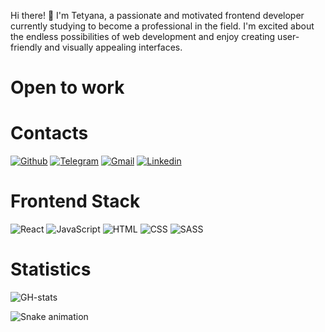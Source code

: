  Hi there! 👋 I'm Tetyana, a passionate and motivated frontend developer currently studying to become a professional in the field. I'm excited about the endless possibilities of web development and enjoy creating user-friendly and visually appealing interfaces.

# Open to work

# Contacts

[![Github](https://img.shields.io/badge/GitHub-100000?style=for-the-badge&logo=github&logoColor=white)](https://github.com/Tetyana8222)
[![Telegram](https://img.shields.io/badge/Telegram-2CA5E0?style=for-the-badge&logo=telegram&logoColor=white)](https://t.me/+905333725027)
[![Gmail](https://img.shields.io/badge/Gmail-D14836?style=for-the-badge&logo=gmail&logoColor=white)](mailto:kolesnik.tm@gmail.com)
[![Linkedin](https://img.shields.io/badge/LinkedIn-0077B5?style=for-the-badge&logo=linkedin&logoColor=white)](https://www.linkedin.com/in/tetyana-kolisnyk-a61191b6/)

# Frontend Stack
<p>
   <img alt="React" src="https://img.shields.io/badge/React%20-%2320232a.svg?logo=react&logoColor=%2361DAFB"></img>
   <img alt="JavaScript" src="https://img.shields.io/badge/JavaScript%20-%23F7DF1E.svg?logo=javascript&logoColor=black"></img>
   <img alt="HTML" src="https://img.shields.io/badge/HTML%20-%23E34F26.svg?logo=html5&logoColor=white"></img>
   <img alt="CSS" src="https://img.shields.io/badge/CSS%20-%231572B6.svg?logo=css3&logoColor=white"></img>
   <img alt="SASS" src="https://img.shields.io/badge/Sass%20-hotpink.svg?logo=SASS&logoColor=white"></img>
</p>

# Statistics

![GH-stats](https://github-profile-summary-cards.vercel.app/api/cards/profile-details?username=Tetyana8222&theme=zenburn)
<div align="left">


 ![Snake animation](https://svgshare.com/i/fRJ.svg)

<!--
**Tetyana8222/Tetyana8222** is a ✨ _special_ ✨ repository because its `README.md` (this file) appears on your GitHub profile.

Here are some ideas to get you started:

- 🔭 I’m currently working on ...
- 🌱 I’m currently learning ...
- 👯 I’m looking to collaborate on ...
- 🤔 I’m looking for help with ...
- 💬 Ask me about ...
- 📫 How to reach me: ...
- 😄 Pronouns: ...
- ⚡ Fun fact: ...
-->
